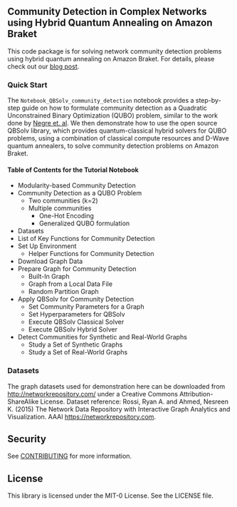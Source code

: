 ## Community Detection in Complex Networks using Hybrid Quantum Annealing on Amazon Braket

This code package is for solving network community detection problems using hybrid quantum annealing on Amazon Braket. For details, please check out our [blog post](https://aws.amazon.com/blogs/quantum-computing/community-detection-in-complex-networks-using-hybrid-quantum-annealing-on-amazon-braket-part-i/). 

### Quick Start

The `Notebook_QBSolv_community_detection` notebook provides a step-by-step guide on how to formulate community detection as a Quadratic Unconstrained Binary Optimization (QUBO) problem, similar to the work done by [Negre et. al](https://journals.plos.org/plosone/article?id=10.1371/journal.pone.0227538). We then demonstrate how to use the open source QBSolv library, which provides quantum-classical hybrid solvers for QUBO problems, using a combination of classical compute resources and D-Wave quantum annealers, to solve community detection problems on Amazon Braket.

#### Table of Contents for the Tutorial Notebook
* Modularity-based Community Detection
* Community Detection as a QUBO Problem
    * Two communities (k=2)
    * Multiple communities
        * One-Hot Encoding
        * Generalized QUBO formulation
* Datasets
* List of Key Functions for Community Detection
* Set Up Environment
    * Helper Functions for Community Detection
* Download Graph Data
* Prepare Graph for Community Detection
    * Built-In Graph
    * Graph from a Local Data File
    * Random Partition Graph
* Apply QBSolv for Community Detection
    * Set Community Parameters for a Graph
    * Set Hyperparameters for QBSolv
    * Execute QBSolv Classical Solver
    * Execute QBSolv Hybrid Solver
* Detect Communities for Synthetic and Real-World Graphs
    * Study a Set of Synthetic Graphs
    * Study a Set of Real-World Graphs


### Datasets

The graph datasets used for demonstration here can be downloaded from http://networkrepository.com/ under a Creative Commons Attribution-ShareAlike License. Dataset reference: Rossi, Ryan A.  and Ahmed, Nesreen K. (2015) The Network Data Repository with Interactive Graph Analytics and Visualization. AAAI https://networkrepository.com.


## Security

See [CONTRIBUTING](CONTRIBUTING.md#security-issue-notifications) for more information.

## License

This library is licensed under the MIT-0 License. See the LICENSE file.

